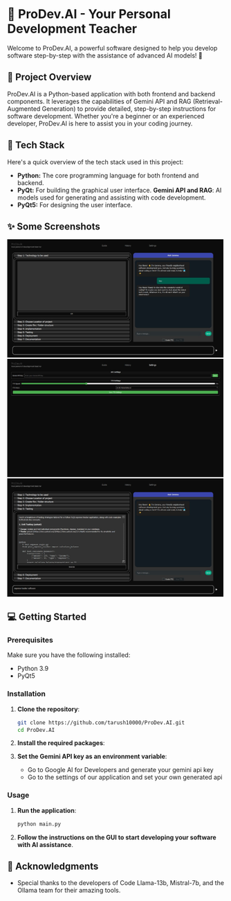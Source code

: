 # 🚀 ProDev.AI - Your Personal Development Teacher

Welcome to ProDev.AI, a powerful software designed to help you develop software step-by-step with the assistance of advanced AI models! 🎉

## 🌟 Project Overview

ProDev.AI is a Python-based application with both frontend and backend components. It leverages the capabilities of Gemini API and RAG (Retrieval-Augmented Generation) to provide detailed, step-by-step instructions for software development. Whether you're a beginner or an experienced developer, ProDev.AI is here to assist you in your coding journey.


## 🔧 Tech Stack

Here's a quick overview of the tech stack used in this project:

- **Python:** The core programming language for both frontend and backend.
- **PyQt:** For building the graphical user interface.
**Gemini API and RAG**: AI models used for generating and assisting with code development.
- **PyQt5:** For designing the user interface.

## ✨ Some Screenshots

<img src="https://github.com/tarush10000/ProDev.AI/blob/main/images/ss1.jpg" alt="Screenshot 1" width="500px">
<img src="https://github.com/tarush10000/ProDev.AI/blob/main/images/ss2.jpg" alt="Screenshot 1" width="500px">
<img src="https://github.com/tarush10000/ProDev.AI/blob/main/images/ss3.jpg" alt="Screenshot 1" width="500px">

## 💻 Getting Started

### Prerequisites

Make sure you have the following installed:

- Python 3.9
- PyQt5

### Installation

1. **Clone the repository**:
    ```bash
    git clone https://github.com/tarush10000/ProDev.AI.git
    cd ProDev.AI
    ```

2. **Install the required packages**:


3.  **Set the Gemini API key as an environment variable**:
    - Go to Google AI for Developers and generate your gemini api key
    - Go to the settings of our application and set your own generated api


### Usage

1. **Run the application**:
    ```bash
    python main.py
    ```

2. **Follow the instructions on the GUI to start developing your software with AI assistance**.

## 🙏 Acknowledgments

- Special thanks to the developers of Code Llama-13b, Mistral-7b, and the Ollama team for their amazing tools.

